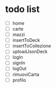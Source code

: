 # todo list
- [ ] home
- [ ] carte
- [ ] mazzi
- [ ] insertToDeck
- [ ] insertToCollezione
- [ ] uploadJsonDeck
- [ ] logIn
- [ ] signIn
- [ ] logOut
- [ ] rimuoviCarta
- [ ] profilo
